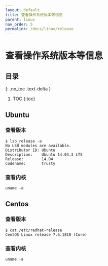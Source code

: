 ```yaml
---
layout: default
title: 查看操作系统版本等信息
parent: linux
nav_order: 5
permalink: /docs/linux/release
---
```


# 查看操作系统版本等信息

## 目录
{: .no_toc .text-delta }

1. TOC
{:toc}

## Ubuntu 

### 查看版本

```shell
$ lsb_release -a
No LSB modules are available.
Distributor ID: Ubuntu
Description:    Ubuntu 14.04.3 LTS
Release:        14.04
Codename:       trusty
```

### 查看内核

```shell
uname -a
```





## Centos 

### 查看版本

```shell
$ cat /etc/redhat-release
CentOS Linux release 7.6.1810 (Core)
```

### 查看内核

```shell
uname -a
```

